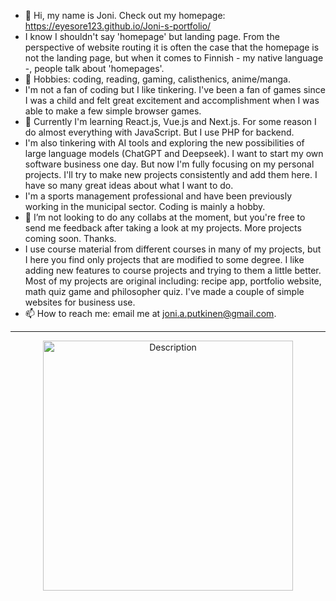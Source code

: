 - 👋 Hi, my name is Joni. Check out my homepage: https://eyesore123.github.io/Joni-s-portfolio/
- I know I shouldn't say 'homepage' but landing page. From the perspective of website routing it is often the case that the homepage is not the landing page, but when it comes to Finnish - my native language -, people talk about 'homepages'.
- 👀 Hobbies: coding, reading, gaming, calisthenics, anime/manga.
- I'm not a fan of coding but I like tinkering. I've been a fan of games since I was a child and felt great excitement and accomplishment when I was able to make a few simple browser games.
- 🌱 Currently I'm learning React.js, Vue.js and Next.js. For some reason I do almost everything with JavaScript. But I use PHP for backend.
- I'm also tinkering with AI tools and exploring the new possibilities of large language models (ChatGPT and Deepseek).
  I want to start my own software business one day. But now I'm fully focusing on my personal projects. I'll try to make new projects consistently and add them here. I have so many great ideas about what I want to do.
- I'm a sports management professional and have been previously working in the municipal sector. Coding is mainly a hobby.
- 💞️ I’m not looking to do any collabs at the moment, but you're free to send me feedback after taking a look at my projects. More projects coming soon. Thanks.
- I use course material from different courses in many of my projects, but I here you find only projects that are modified to some degree. I like adding new features to course projects and trying to them a little better. Most of my projects are original including: recipe app, portfolio website, math quiz game and philosopher quiz. I've made a couple of simple websites for business use.
- 📫 How to reach me: email me at joni.a.putkinen@gmail.com.

----------------------------------------------------------------------


<div align="center">
<img src="https://github.com/user-attachments/assets/a3027eb1-70ec-4d4a-a2cd-e0ff1aed7af2" alt="Description" width="400" height="auto">
</div>


<!---
Eyesore123/Eyesore123 is a ✨ special ✨ repository because its `README.md` (this file) appears on your GitHub profile.
You can click the Preview link to take a look at your changes.
--->
